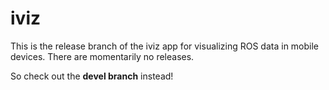 # iviz
This is the release branch of the iviz app for visualizing ROS data in mobile devices.
There are momentarily no releases.

So check out the **devel branch** instead!
